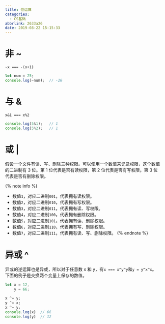 ```yaml
---
title: 位运算
categories:
  - CS基础
abbrlink: 2633a26
date: 2019-08-22 15:15:33
---
```


# 非 ~

`~x === -(x+1)`

```js
let num = 25;
console.log(~num);  // -26
```

# 与 &

`x&1 === x%2`

```js
console.log(5&1);   // 1
console.log(5%2);   // 1
```

# 或 |

假设一个文件有读、写、删除三种权限。可以使用一个数值来记录权限，这个数值的二进制有 3 位。第 1 位代表是否有读权限，第 2 位代表是否有写权限，第 3 位代表是否有删除权限。

{% note info %}
- 数值`1`，对应二进制`001`，代表拥有读权限。
- 数值`2`，对应二进制`010`，代表拥有写权限。
- 数值`3`，对应二进制`011`，代表拥有读、写权限。
- 数值`4`，对应二进制`100`，代表拥有删除权限。
- 数值`5`，对应二进制`101`，代表拥有读、删除权限。
- 数值`6`，对应二进制`110`，代表拥有写、删除权限。
- 数值`7`，对应二进制`111`，代表拥有读、写、删除权限。
{% endnote %}

# 异或 ^

异或的逆运算也是异或，所以对于任意数 x 和 y，有`x === x^y^y`和`y = y^x^x`。下面的例子是交换两个变量上保存的数值。

```js
let x = 12,
    y = 66;

x ^= y;
y ^= x;
x ^= y;
console.log(x)  // 66
console.log(y)  // 12
```
